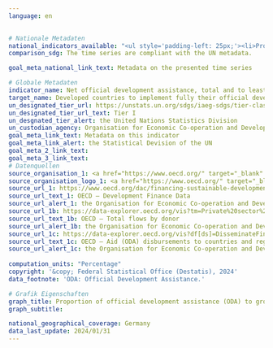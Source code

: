 ```yaml
---
language: en
    

# Nationale Metadaten    
national_indicators_available: "<ul style='padding-left: 25px;'><li>Proportion of ODA (net disbursements) to GNI</li> <li> Proportion of bilateral and imputed multilateral ODA (net disbursements) for LDCs to the gross national income (GNI)</li></ul>"    
comparison_sdg: The time series are compliant with the UN metadata.    

goal_meta_national_link_text: Metadata on the presented time series    

# Globale Metadaten    
indicator_name: Net official development assistance, total and to least developed countries, as a proportion of the Organization for Economic Cooperation and Development (OECD) Development Assistance Committee donors’ gross national income (GNI)    
target_name: Developed countries to implement fully their official development assistance commitments, including the commitment by many developed countries to achieve the target of 0.7 per cent of gross national income for official development assistance (ODA/GNI) to developing countries and 0.15 to 0.20 per cent of ODA/GNI to least developed countries; ODA providers are encouraged to consider setting a target to provide at least 0.20 per cent of ODA/GNI to least developed countries    
un_designated_tier_url: https://unstats.un.org/sdgs/iaeg-sdgs/tier-classification/    
un_designated_tier_url_text: Tier I    
un_desgnated_tier_alert: the United Nations Statistics Division    
un_custodian_agency: Organisation for Economic Co-operation and Development (OECD)    
goal_meta_link_text: Metadata on this indicator    
goal_meta_link_alert: the Statistical Devision of the UN    
goal_meta_2_link_text:     
goal_meta_3_link_text:         
# Datenquellen
source_organisation_1: <a href="https://www.oecd.org/" target="_blank" onclick="return confirm_alert('the Organisation for Economic Co-operation and Development','En');" title="Click here to go to the website of the organisation Organisation for Economic Co-operation and Development (OECD)."> Organisation for Economic Co-operation and Development (OECD) </a>
source_organisation_logo_1: <a href="https://www.oecd.org/" target="_blank" onclick="return confirm_alert('the Organisation for Economic Co-operation and Development','En');"><img src="https://sdg-indikatoren.de/public/OrgImgEn/oecd.png" alt="Logo oecd" style="height:60px; width:148px"/></a>
source_url_1: https://www.oecd.org/dac/financing-sustainable-development/development-finance-data/
source_url_text_1: OECD – Development Finance Data
source_url_alert_1: the Organisation for Economic Co-operation and Development
source_url_1b: https://data-explorer.oecd.org/vis?tm=Private%20sector%20flows%20at%20market%20terms&pg=0&snb=7&vw=tb&df[ds]=dsDisseminateFinalDMZ&df[id]=DSD_DAC1%40DF_DAC1&df[ag]=OECD.DCD.FSD&df[vs]=1.2&dq=DEU.1010..1140.XDC.V%2BQ.&pd=2010%2C&to[TIME_PERIOD]=false
source_url_text_1b: OECD – Total flows by donor
source_url_alert_1b: the Organisation for Economic Co-operation and Development
source_url_1c: https://data-explorer.oecd.org/vis?df[ds]=DisseminateFinalDMZ&df[id]=DSD_DAC2%40DF_DAC2A&df[ag]=OECD.DCD.FSD&dq=DEU.LDC.106%2B206.USD.Q&lom=LASTNPERIODS&lo=5&to[TIME_PERIOD]=false&vw=tb
source_url_text_1c: OECD – Aid (ODA) disbursements to countries and regions
source_url_alert_1c: the Organisation for Economic Co-operation and Development
    
computation_units: "Percentage"    
copyright: '&copy; Federal Statistical Office (Destatis), 2024'    
data_footnote: 'ODA: Official Development Assistance.'    

# Grafik Eigenschaften    
graph_title: Proportion of official development assistance (ODA) to gross national income (GNI)
graph_subtitle:     

national_geographical_coverage: Germany    
data_last_update: 2024/01/31    
---
```


<span></span>